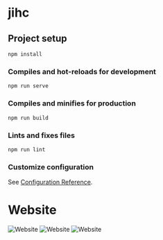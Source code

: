 # jihc

## Project setup

```
npm install
```

### Compiles and hot-reloads for development

```
npm run serve
```

### Compiles and minifies for production

```
npm run build
```

### Lints and fixes files

```
npm run lint
```

### Customize configuration

See [Configuration Reference](https://cli.vuejs.org/config/).

# Website

![Website](src/assets/web1.png)
![Website](src/assets/web2.png)
![Website](src/assets/web3.png)
